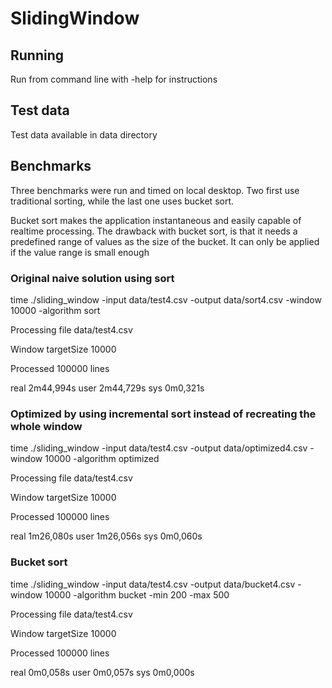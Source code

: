 # SlidingWindow

## Running
Run from command line with -help for instructions

## Test data
Test data available in data directory

## Benchmarks
Three benchmarks were run and timed on local desktop. Two first use traditional sorting, while the last one uses bucket sort. 

Bucket sort makes the application instantaneous and easily capable of realtime processing. The drawback with bucket sort, is that it needs a predefined range of values as the size of the bucket. It can only be applied if the value range is small enough


### Original naive solution using sort
time ./sliding_window -input data/test4.csv -output data/sort4.csv -window 10000 -algorithm sort

Processing file data/test4.csv

Window targetSize 10000

Processed 100000 lines

real	2m44,994s
user	2m44,729s
sys	0m0,321s

### Optimized by using incremental sort instead of recreating the whole window
time ./sliding_window -input data/test4.csv -output data/optimized4.csv -window 10000 -algorithm optimized

Processing file data/test4.csv

Window targetSize 10000

Processed 100000 lines

real	1m26,080s
user	1m26,056s
sys	0m0,060s

### Bucket sort
time ./sliding_window -input data/test4.csv -output data/bucket4.csv -window 10000 -algorithm bucket -min 200 -max 500

Processing file data/test4.csv

Window targetSize 10000

Processed 100000 lines

real	0m0,058s
user	0m0,057s
sys	0m0,000s



